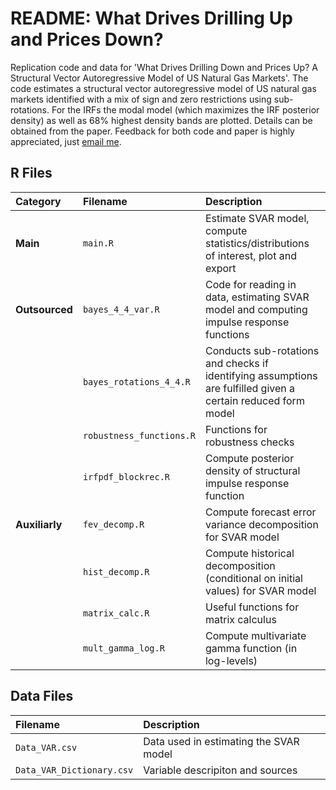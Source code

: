 # README: What Drives Drilling Up and Prices Down?
Replication code and data for 'What Drives Drilling Down and Prices Up? A Structural Vector Autoregressive Model of US Natural Gas Markets'. The code estimates a structural vector autoregressive model of US natural gas markets identified with a mix of sign and zero restrictions using sub-rotations. For the IRFs the modal model (which maximizes the IRF posterior density) as well as 68% highest density bands are plotted. Details can be obtained from the paper. Feedback for both code and paper is highly appreciated, just [email me](mailto:valentin.winkler@icloud.com).

## R Files

|Category |Filename |Description |
|:------|:------------|:-----------|
|**Main** |`main.R` |Estimate SVAR model, compute statistics/distributions of interest, plot and export|
|**Outsourced** |`bayes_4_4_var.R` |Code for reading in data, estimating SVAR model and computing impulse response functions|
| |`bayes_rotations_4_4.R` |Conducts sub-rotations and checks if identifying assumptions are fulfilled given a certain reduced form model|
| |`robustness_functions.R`|Functions for robustness checks |
| |`irfpdf_blockrec.R` |Compute posterior density of structural impulse response function|
|**Auxiliarly** |`fev_decomp.R` |Compute forecast error variance decomposition for SVAR model |
| |`hist_decomp.R` |Compute historical decomposition (conditional on initial values) for SVAR model|
| |`matrix_calc.R` |Useful functions for matrix calculus |
| |`mult_gamma_log.R` |Compute multivariate gamma function (in log-levels)|

## Data Files
|Filename |Description |
|:--------|:-----------|
|`Data_VAR.csv` |Data used in estimating the SVAR model|
|`Data_VAR_Dictionary.csv` |Variable descripiton and sources|

